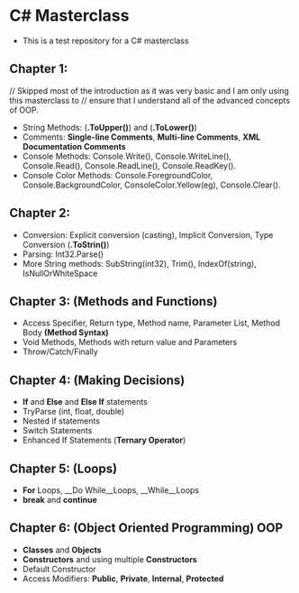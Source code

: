 # C# Masterclass

- This is a test repository for a C# masterclass

## Chapter 1:

// Skipped most of the introduction as it was very basic and I am only using this masterclass to
// ensure that I understand all of the advanced concepts of OOP.

- String Methods: (__.ToUpper()__) and (__.ToLower()__)
- Comments: __Single-line Comments__, __Multi-line Comments__, __XML Documentation Comments__
- Console Methods: Console.Write(), Console.WriteLine(), Console.Read(), Console.ReadLine(), Console.ReadKey().
- Console Color Methods: Console.ForegroundColor, Console.BackgroundColor, ConsoleColor.Yellow(eg), Console.Clear().

## Chapter 2:

- Conversion: Explicit conversion (casting), Implicit Conversion, Type Conversion (__.ToStrin()__)
- Parsing: Int32.Parse()
- More String methods: SubString(int32), Trim(), IndexOf(string), IsNullOrWhiteSpace

## Chapter 3: (Methods and Functions)

- Access Specifier, Return type, Method name, Parameter List, Method Body __(Method Syntax)__
- Void Methods, Methods with return value and Parameters
- Throw/Catch/Finally

## Chapter 4: (Making Decisions)

- __If__ and __Else__ and __Else If__ statements
- TryParse (int, float, double)
- Nested if statements
- Switch Statements
- Enhanced If Statements (__Ternary Operator__)
 
## Chapter 5: (Loops)

- __For__ Loops, __Do While__Loops, __While__Loops
- __break__ and __continue__

## Chapter 6: (Object Oriented Programming) __OOP__

- __Classes__ and __Objects__
- __Constructors__ and using multiple __Constructors__
- Default Constructor
- Access Modifiers: __Public__, __Private__, __Internal__, __Protected__







